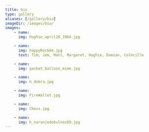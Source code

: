 ```yaml
---
title: bio
type: gallery
aliases: [/gallery/bio]
imageDir: /images/bio/
images:
    - name: 
      img: hughie_april26_1964.jpg

    - name: 
      img: happyRock64.jpg
      text: Tim, Jem, Matt, Margaret, Hughie, Damian, Colmcille

    - name: 
      img: gasket_balloon_mime.jpg

    - name: 
      img: h_dobra.jpg

    - name: 
      img: FireWallet.jpg

    - name: 
      img: Chess.jpg

    - name: 
      img: h_naranjodebulnes89.jpg
---
```


